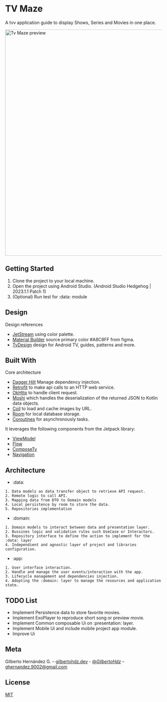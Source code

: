 # TV Maze

A tvv application guide to display Shows, Series and Movies in one place.

<img src="assets/tvmaze.gif" alt="Tv Maze preview" width="724" />


## Getting Started

1. Clone the project to your local machine.
2. Open the project using Android Studio. (Android Studio Hedgehog | 2023.1.1 Patch 1)
3. (Optional) Run test for :data: module

## Design

Design references

* [JetStream](https://www.figma.com/community/file/1236080717929618236/jetstream-streaming-app) using color palette.
* [Material Builder](https://material-foundation.github.io/material-theme-builder/) source primary color #A8C8FF from figma.
* [TvDesign](https://developer.android.com/design/ui/tv) design for Android TV, guides, patterns and more.

## Built With

Core architecture 

* [Dagger Hilt](https://developer.android.com/training/dependency-injection/hilt-android) Manage dependency injection.
* [Retrofit](https://square.github.io/retrofit/) to make api calls to an HTTP web service.
* [OkHttp](https://square.github.io/okhttp/) to handle client request.
* [Moshi](https://github.com/square/moshi) which handles the deserialization of the returned JSON to Kotlin data objects.
* [Coil](https://coil-kt.github.io/coil/compose/) to load and cache images by URL.
* [Room](https://developer.android.com/training/data-storage/room) for local database storage.
* [Coroutines](https://developer.android.com/kotlin/coroutines) for asynchronously tasks. 

It leverages the following components from the Jetpack library:

* [ViewModel](https://developer.android.com/topic/libraries/architecture/viewmodel)
* [Flow](https://developer.android.com/kotlin/flow)
* [ComposeTv](https://developer.android.com/training/tv/playback/compose)
* [Navigation](https://developer.android.com/topic/libraries/architecture/navigation/)

## Architecture
* :data:
```
1. Data models as data transfer object to retrieve API request.
2. Remote logic to call API.
3. Mapping data from DTO to Domain models 
4. Local persistence by room to store the data.
5. Repositories implementation
```
* :domain:
```
1. Domain models to interact between data and presentation layer.
2. Bussines logic and validation rules such UseCase or Interactors.
3. Repository interface to define the action to implement for the :data: layer
4. Independient and agnostic layer of project and libraries configuration.
```
* :app:
```
1. User interface interaction.
2. Handle and manage the user events/interaction with the app.
3. Lifecycle management and dependencies injection.
4. Adopting the :domain: layer to manage the resources and application state.
```

## TODO List
* Implement Persistence data to store favorite movies.
* Implement ExoPlayer to reproduce short song or preview movie.
* Implement Common composable Ui on :presentation: layer.
* Implement Mobile Ui and include mobile project app module.
* Improve Ui

## Meta
Gilberto Hernández G. – [gilbertohdz.dev](https://gilbertohdz.dev/) - [@_GilbertoHdz_](https://twitter.com/_GilbertoHdz_) – ghernandez.9002@gmail.com

## License
[MIT](https://choosealicense.com/licenses/mit/)